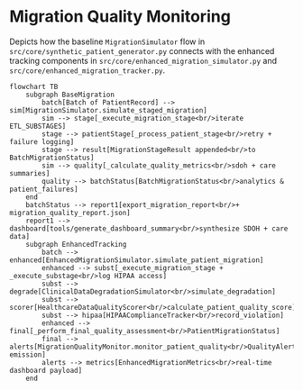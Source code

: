 # Migration Quality Monitoring

Depicts how the baseline `MigrationSimulator` flow in `src/core/synthetic_patient_generator.py` connects with the enhanced tracking components in `src/core/enhanced_migration_simulator.py` and `src/core/enhanced_migration_tracker.py`.

```mermaid
flowchart TB
    subgraph BaseMigration
        batch[Batch of PatientRecord] --> sim[MigrationSimulator.simulate_staged_migration]
        sim --> stage[_execute_migration_stage<br/>iterate ETL_SUBSTAGES]
        stage --> patientStage[_process_patient_stage<br/>retry + failure logging]
        stage --> result[MigrationStageResult appended<br/>to BatchMigrationStatus]
        sim --> quality[_calculate_quality_metrics<br/>sdoh + care summaries]
        quality --> batchStatus[BatchMigrationStatus<br/>analytics & patient_failures]
    end
    batchStatus --> report1[export_migration_report<br/>+ migration_quality_report.json]
    report1 --> dashboard[tools/generate_dashboard_summary<br/>synthesize SDOH + care data]
    subgraph EnhancedTracking
        batch --> enhanced[EnhancedMigrationSimulator.simulate_patient_migration]
        enhanced --> subst[_execute_migration_stage + _execute_substage<br/>log HIPAA access]
        subst --> degrade[ClinicalDataDegradationSimulator<br/>simulate_degradation]
        subst --> scorer[HealthcareDataQualityScorer<br/>calculate_patient_quality_score]
        subst --> hipaa[HIPAAComplianceTracker<br/>record_violation]
        enhanced --> final[_perform_final_quality_assessment<br/>PatientMigrationStatus]
        final --> alerts[MigrationQualityMonitor.monitor_patient_quality<br/>QualityAlert emission]
        alerts --> metrics[EnhancedMigrationMetrics<br/>real-time dashboard payload]
    end
```
